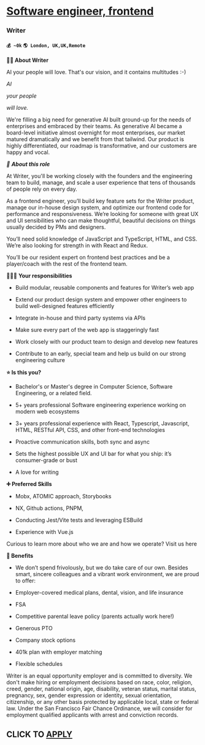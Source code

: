 # [Software engineer, frontend](https://www.remotewlb.com/apply/software-engineer-frontend-55451)  
### Writer  
#### `💰 ~0k` `🌎 London, UK,UK,Remote`  

**✍🏽 About Writer**

AI your people will love. That's our vision, and it contains multitudes :-)

 _AI_

 _your people_

 _will love._

We're filling a big need for generative AI built ground-up for the needs of enterprises and embraced by their teams. As generative AI became a board-level initiative almost overnight for most enterprises, our market matured dramatically and we benefit from that tailwind. Our product is highly differentiated, our roadmap is transformative, and our customers are happy and vocal.

 _📐 **About this role**_

At Writer, you'll be working closely with the founders and the engineering team to build, manage, and scale a user experience that tens of thousands of people rely on every day.

As a frontend engineer, you’ll build key feature sets for the Writer product, manage our in-house design system, and optimize our frontend code for performance and responsiveness. We’re looking for someone with great UX and UI sensibilities who can make thoughtful, beautiful decisions on things usually decided by PMs and designers.

You’ll need solid knowledge of JavaScript and TypeScript, HTML, and CSS. We’re also looking for strength in with React and ​​Redux.

You’ll be our resident expert on frontend best practices and be a player/coach with the rest of the frontend team.

🦸🏻‍♀️ **Your responsibilities**

  * Build modular, reusable components and features for Writer’s web app

  * Extend our product design system and empower other engineers to build well-designed features efficiently

  * Integrate in-house and third party systems via APIs

  * Make sure every part of the web app is staggeringly fast

  * Work closely with our product team to design and develop new features

  * Contribute to an early, special team and help us build on our strong engineering culture

 **⭐️ Is this you?**

  * Bachelor's or Master's degree in Computer Science, Software Engineering, or a related field.

  * 5+ years professional Software engineering experience working on modern web ecosystems

  * 3+ years professional experience with React, Typescript, Javascript, HTML, RESTful API, CSS, and other front-end technologies

  * Proactive communication skills, both sync and async

  * Sets the highest possible UX and UI bar for what you ship: it’s consumer-grade or bust

  * A love for writing

 **➕ Preferred Skills**

  * Mobx, ATOMIC approach, Storybooks

  * NX, Github actions, PNPM, 

  * Conducting Jest/Vite tests and leveraging ESBuild

  * Experience with Vue.js

Curious to learn more about who we are and how we operate? Visit us here

 **🍩 Benefits**

  * We don’t spend frivolously, but we do take care of our own. Besides smart, sincere colleagues and a vibrant work environment, we are proud to offer:

  * Employer-covered medical plans, dental, vision, and life insurance

  * FSA

  * Competitive parental leave policy (parents actually work here!)

  * Generous PTO

  * Company stock options

  * 401k plan with employer matching

  * Flexible schedules

Writer is an equal opportunity employer and is committed to diversity. We don't make hiring or employment decisions based on race, color, religion, creed, gender, national origin, age, disability, veteran status, marital status, pregnancy, sex, gender expression or identity, sexual orientation, citizenship, or any other basis protected by applicable local, state or federal law. Under the San Francisco Fair Chance Ordinance, we will consider for employment qualified applicants with arrest and conviction records.

  
## CLICK TO [APPLY](https://www.remotewlb.com/apply/software-engineer-frontend-55451)

